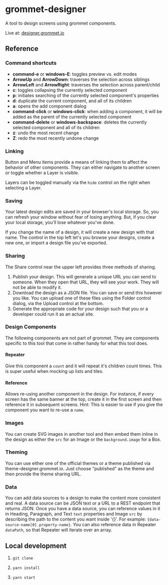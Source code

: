 # grommet-designer

A tool to design screens using grommet components.

Live at: [designer.grommet.io](https://designer.grommet.io)

## Reference

### Command shortcuts

* **command-e** or **windows-E**: toggles preview vs. edit modes
* **ArrowUp** and **ArrowDown**: traverses the selection across siblings
* **ArrowLeft** and **ArrowRight**: traverses the selection across parent/child
* **c**: toggles collapsing the currently selected component
* **p**: initiates searching of the currently selected component's properties
* **d**: duplicate the current component, and all of its children
* **a**: opens the add component dialog
* **command-click** or **windows-click**: when adding a component, it will be added as the parent of the currently selected component
* **command-delete** or **windows-backspace**: deletes the currently selected component and all of its children
* **z**: undo the most recent change
* **Z**: redo the most recently undone change

### Linking

Button and Menu items provide a means of linking them to affect the behavior
of other components. They can either navigate to another screen or toggle
whether a Layer is visible.

Layers can be toggled manually via the `hide` control on the right
when selecting a Layer.

### Saving

Your latest design edits are saved in your browser's local storage. So,
you can refresh your window without fear of losing anything. But, if you
clear your local storage, you'll lose whatever you've done.

If you change the name of a design, it will create a new design with that name.
The control in the top left let's you browse your designs, create a new one,
or import a design file you've exported.

### Sharing

The Share control near the upper left provides three methods of sharing.

1. Publish your design. This will generate a unique URL you can send
to someone. When they open that URL, they will see your work. They will not be
able to modify it.
1. Download the design as a JSON file. You can save or send this
however you like. You can upload one of these files using the Folder control
dialog, via the Upload control at the bottom.
1. Generate the appropriate code for your design such that you
or a developer could run it as an actual site.

### Design Components

The following components are not part of grommet. They are components
specific to this tool that come in rather handy for what this tool does.

#### Repeater

Give this component a `count` and it will repeat it's children count times.
This is super useful when mocking up lists and tiles.

#### Reference

Allows re-using another component in the design. For instance, if every
screen has the same banner at the top, create it in the first screen and
then reference it in subsequent screens. Hint: This is easier to use if you
give the component you want to re-use a `name`.

### Images

You can create SVG images in another tool and then embed them inline in the
design as either the `src` for an Image or the `background.image` for a Box.

### Theming

You can use either one of the official themes or a theme published via theme-designer.grommet.io. Just choose "published" as the theme and then
provide the theme sharing URL.

### Data

You can add data sources to a design to make the content more consistent
and real. A data source can be JSON text or a URL to a REST endpoint that returns JSON. Once you have a data source, you can reference values in it
in Heading, Paragraph, and Text `text` properties and Image `src`
by describing the path to the content
you want inside '{}'. For example: `{data-source-name[0].property-name}`.
You can also reference data in Repeater `dataPath`, so that Repeater will
iterate over an array.

## Local development

1. `git clone`

1. `yarn install`

1. `yarn start`
